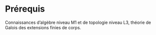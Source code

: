 # Prérequis

Connaissances d’algèbre niveau M1 et de topologie niveau L3, théorie de Galois
des extensions finies de corps.
